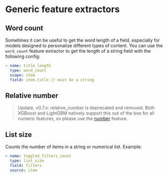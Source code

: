 # Generic feature extractors

## Word count

Sometimes it can be useful to get the word length of a field, especially for models designed to personalize different types of content.
You can use the `word_count` feature extractor to get the length of a string field with the following config:

```yaml
- name: title_length
  type: word_count
  scope: item
  field: item.title // must be a string
```

## Relative number

> Update, v0.7.x: relative_number is deprecated and removed. Both XGBoost and LightGBM natively support this out of the box for all numeric features, so please use the [number](scalar.md#numerical-extractor) feature.   

## List size

Counts the number of items in a string or numerical list. Example:
```yaml
- name: toggled_filters_count
  type: list_size
  field: filters
  source: item
```

